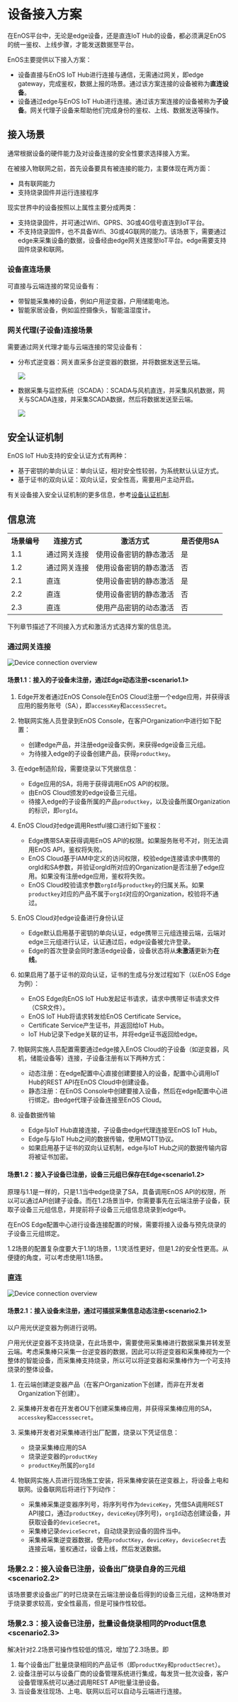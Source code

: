 # 设备接入方案

在EnOS平台中，无论是edge设备，还是直连IoT Hub的设备，都必须满足EnOS的统一鉴权、上线步骤，才能发送数据至平台。

EnOS主要提供以下接入方案：
- 设备直接与EnOS IoT Hub进行连接与通信，无需通过网关，<!--（在我们的方案中）-->即edge gateway，完成鉴权，数据上报的场景。通过该方案连接的设备被称为**直连设备**。
- 设备通过edge与EnOS IoT Hub进行连接。通过该方案连接的设备被称为**子设备**。网关代理子设备来帮助他们完成身份的鉴权、上线、数据发送等操作。


## 接入场景<schemes>

通常根据设备的硬件能力及对设备连接的安全性要求选择接入方案。

在被接入物联网之前，首先设备要具有被连接的能力，主要体现在两方面：
- 具有联网能力
- 支持烧录固件并运行连接程序

现实世界中的设备按照以上属性主要分成两类：
- 支持烧录固件，并可通过Wifi、GPRS、3G或4G信号直连到IoT平台。
- 不支持烧录固件，也不具备Wifi、3G或4G联网的能力。该场景下，需要通过edge来采集设备的数据，设备经由edge网关连接至IoT平台。edge需要支持固件烧录和联网。

### 设备直连场景<directconnection>

可直接与云端连接的常见设备有：
- 带智能采集棒的设备，例如户用逆变器，户用储能电池。
- 智能家居设备，例如监控摄像头，智能温湿度计。

### 网关代理(子设备)连接场景<Gatewayconnection>

需要通过网关代理才能与云端连接的常见设备有：
- 分布式逆变器：网关直采多台逆变器的数据，并将数据发送至云端。


  ![](media/inverter_gateway.png)

- 数据采集与监控系统（SCADA）：SCADA与风机直连，并采集风机数据，网关与SCADA连接，并采集SCADA数据，然后将数据发送至云端。

  ![](media/turbine_scada_gateway.png)

## 安全认证机制<authentication>

EnOS IoT Hub支持的安全认证方式有两种：
- 基于密钥的单向认证：单向认证，相对安全性较弱，为系统默认认证方式。
- 基于证书的双向认证：双向认证，安全性高，需要用户主动开启。

有关设备接入安全认证机制的更多信息，参考[设备认证机制](deviceconnection_authentication).

## 信息流<messageflow>

<table>
   <tr>
     <th>场景编号</th>
     <th>连接方式</th>
     <th>激活方式</th>
     <th>是否使用SA</th>

   </tr>
   <tr>
     <td>1.1</td>
     <td>通过网关连接</td>
     <td>使用设备密钥的静态激活</td>
     <td>是</td>

   </tr>
   <tr>
     <td>1.2</td>
     <td>通过网关连接</td>
     <td>使用设备密钥的静态激活</td>
     <td>否</td>

   </tr>
   <tr>
     <td>2.1</td>
     <td>直连</td>
     <td>使用设备密钥的静态激活</td>
     <td>是</td>

   </tr>
   <tr>
     <td>2.2</td>
     <td>直连</td>
     <td>使用设备密钥的静态激活</td>
     <td>否</td>

   </tr>
   <tr>
     <td>2.3</td>
     <td>直连</td>
     <td>使用产品密钥的动态激活</td>
     <td>否</td>
   </tr>
 </table>

下列章节描述了不同接入方式和激活方式选择方案的信息流。


### 通过网关连接<viagateway>

![Device connection overview](media/overview_device_connection_2_0_v3_1.png)

#### 场景1.1：接入的子设备未注册，通过Edge动态注册<scenario1.1>

1. Edge开发者通过EnOS Console在EnOS Cloud注册一个edge应用，并获得该应用的服务账号（SA），即`accessKey`和`accessSecret`。

2. 物联网实施人员登录到EnOS Console，在客户Organization中进行如下配置：
    - 创建edge产品，并注册edge设备实例，来获得edge设备三元组。
    - 为待接入edge的子设备创建产品，获得`productkey`。

3. 在edge制造阶段，需要烧录以下凭据信息：
    - Edge应用的SA，将用于获得调用EnOS API的权限。
    - 由EnOS Cloud颁发的edge设备三元组。
    - 待接入edge的子设备所属的产品`productkey`，以及设备所属Organization的标识，即`orgId`。

4. EnOS Cloud对edge调用Restful接口进行如下鉴权：
    - Edge携带SA来获得调用EnOS API的权限。如果服务账号不对，则无法调用EnOS API，鉴权将失败。
    - EnOS Cloud基于IAM中定义的访问权限，校验edge连接请求中携带的orgId和SA参数，并验证orgId所对应的Organization是否注册了edge应用。如果没有注册edge应用，鉴权将失败。
    - EnOS Cloud校验请求参数`orgId`与`productkey`的归属关系。如果`productkey`对应的产品不属于`orgId`对应的Organization，校验将不通过。

5. EnOS Cloud对edge设备进行身份认证
    - Edge默认启用基于密钥的单向认证，edge携带三元组连接云端，云端对edge三元组进行认证，认证通过后，edge设备被允许登录。
    - Edge的首次登录会同时激活edge设备，设备状态将从**未激活**更新为**在线**。

6. 如果启用了基于证书的双向认证，证书的生成与分发过程如下（以EnOS Edge为例）：
    - EnOS Edge向EnOS IoT Hub发起证书请求，请求中携带证书请求文件（CSR文件）。
    - EnOS IoT Hub将请求转发给EnOS Certificate Service。
    - Certificate Service产生证书，并返回给IoT Hub。
    - IoT Hub记录下edge关联的证书，并将edge证书返回给edge。

7. 物联网实施人员配置需要通过edge接入EnOS Cloud的子设备（如逆变器，风机，储能设备等）连接，子设备注册有以下两种方式：
    - 动态注册：在edge配置中心直接创建要接入的设备，配置中心调用IoT Hub的REST API在EnOS Cloud中创建设备。<!--Temporarily not supported, but coming soon-->
    - 静态注册：在EnOS Console中创建要接入设备，然后在edge配置中心进行绑定。由edge代理子设备连接至EnOS Cloud。

8. 设备数据传输
    - Edge与IoT Hub直接连接，子设备由edge代理连接至EnOS IoT Hub。
    - Edge与与IoT Hub之间的数据传输，使用MQTT协议。
    - 如果启用基于证书的双向认证机制，edge与IoT Hub之间的数据传输内容将被证书加密。

#### 场景1.2：接入子设备已注册，设备三元组已保存在Edge<scenario1.2>

原理与1.1是一样的，只是1.1当中edge烧录了SA，具备调用EnOS API的权限，所以可以通过API创建子设备。而在1.2场景当中，你需要事先在云端注册子设备，获取子设备三元组信息，并提前将子设备三元组信息烧录到edge中。

在EnOS Edge配置中心进行设备连接配置的时候，需要将接入设备与预先烧录的子设备三元组绑定。

1.2场景的配置复杂度要大于1.1的场景，1.1灵活性更好，但是1.2的安全性更高。从便捷的角度，可以考虑使用1.1场景。

### 直连<direct>

![Device connection overview](media/overview_device_connection_2_0_v3_2.png)


#### 场景2.1：接入设备未注册，通过可插拔采集信息动态注册<scenario2.1>

以户用光伏逆变器为例进行说明。

户用光伏逆变器不支持烧录，在此场景中，需要使用采集棒进行数据采集并转发至云端。考虑采集棒只采集一台逆变器的数据，因此可以将逆变器和采集棒视为一个整体的智能设备，而采集棒支持烧录，所以可以将逆变器和采集棒作为一个可支持烧录的整体设备。

1. 在云端创建逆变器产品（在客户Organization下创建，而非在开发者Organization下创建）。

2. 采集棒开发者在开发者OU下创建采集棒应用，并获得采集棒应用的SA，`accesskey`和`accesssecret`。

3. 采集棒开发者对采集棒进行出厂配置，烧录以下凭证信息：
    - 烧录采集棒应用的SA
    - 烧录逆变器的`productKey`
    - `productKey`所属的`orgId`

4. 物联网实施人员进行现场施工安装，将采集棒安装在逆变器上，将设备上电和联网。设备联网后将进行下列动作：
   - 采集棒采集逆变器序列号，将序列号作为`deviceKey`，凭借SA调用REST API接口，通过`productKey`，`deviceKey`(序列号)，`orgId`动态创建设备，并获取设备的`deviceSecret`。
   - 采集棒记录`deviceSecret`，自动烧录到设备的固件当中。
   - 采集棒采集逆变器数据，使用`productKey`，`deviceKey`，`deviceSecret`去连接云端，鉴权通过，设备上线，然后发送数据。

### 场景2.2：接入设备已注册，设备出厂烧录自身的三元组<scenario2.2>
该场景要求设备出厂的时已烧录在云端注册设备后得到的设备三元组，这种场景对于烧录要求较高，安全性最高，但是可操作性较低。

### 场景2.3：接入设备已注册，批量设备烧录相同的Product信息<scenario2.3>
解决针对2.2场景可操作性较低的情况，增加了2.3场景。即
1. 每个设备出厂批量烧录相同的产品证书（即`productKey`和`productSecret`）。
2. 设备注册可以与设备厂商的设备管理系统进行集成，每发货一批次设备，客户设备管理系统可以通过调用REST API批量注册设备。
3. 当设备发往现场、上电、联网以后可以自动与云端进行连接。
